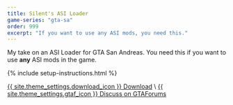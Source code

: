 ```yaml
---
title: Silent's ASI Loader
game-series: "gta-sa"
order: 999
excerpt: "If you want to use any ASI mods, you need this."
---
```

My take on an ASI Loader for GTA San Andreas.
You need this if you want to use **any** ASI mods in the game.

{% include setup-instructions.html %}

<a href="https://silent.rockstarvision.com/uploads/silents_asi_loader_13.zip" class="button" role="button">{{ site.theme_settings.download_icon }} Download</a> \\
<a href="https://gtaforums.com/topic/523982-relopensrc-silents-asi-loader/" class="button forums" role="button">{{ site.theme_settings.gtaf_icon }} Discuss on GTAForums</a>
